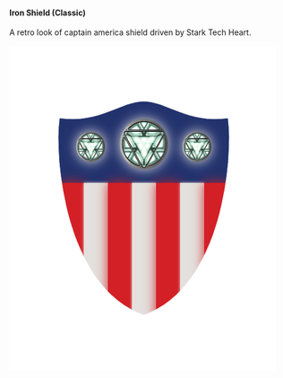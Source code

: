<h4>Iron Shield (Classic)</h4>
A retro look of captain america shield driven by Stark Tech Heart.
<br/><br/>
 <img src="https://github.com/priyanshukdc/CodeBase/blob/131a66d0a5ee04e04d2e6fe2679123026ab70d58/Graphics/HTML_CANVAS/IronShieldClassic/ironShieldClassicPreview.png" alt="Iron Shield Classic Preview"/>
<br/>
